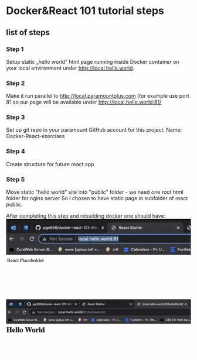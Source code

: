 # Docker&React 101 tutorial steps

## list of steps

### Step 1

Setup static „hello world” html page running inside Docker container on your local environment under  <http://local.hello.world>.

### Step 2

Make it run parallel to <http://local.paramountplus.com> (for example use port 81 so our page will be available under <http://local.hello.world:81/>

### Step 3

Set up git repo in your paramount GitHub account for this project. Name: Docker-React-exercises

### Step 4

Create structure for future react app

### Step 5

Move static "hello world" site into "public" folder - we need one root html folder for nginx server
So I chosen to have static page in subfolder of react public.

After completing this step and rebuilding docker one should have:
![react-screenshot][react-screenshot]
![static-site-screenshot][static-site-screenshot]

<!-- MARKDOWN LINKS & IMAGES -->
[react-screenshot]: images/react-index.png
[static-site-screenshot]: images/static-hello-world.png